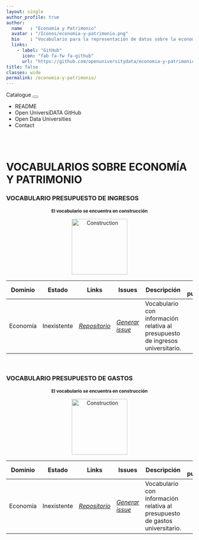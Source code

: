 ```yaml
---
layout: single
author_profile: true 
author:
  name   : "Economía y Patrimonio"
  avatar : "/Iconos/economia-y-patrimonio.png"
  bio    : "Vocabulario para la representación de datos sobre la economía y el patrimonio universitario."
  links:
    - label: "GitHub"
      icon: "fab fa-fw fa-github"
      url: "https://github.com/openuniversitydata/economia-y-patrimonio"
title: false
classes: wide
permalink: /economia-y-patrimonio/
---
```


<head>
	<style>	
	@media screen and (max-width: 760px) {
	td:nth-of-type(1):before { content: "Dominio"; }
	td:nth-of-type(2):before { content: "Estado"; }
	td:nth-of-type(3):before { content: "Links"; }	
	td:nth-of-type(4):before { content: "Issues"; }
	td:nth-of-type(5):before { content: "Descripción"; }	
	}
	</style>
  <link rel="stylesheet" href="https://maxcdn.bootstrapcdn.com/bootstrap/4.5.2/css/bootstrap.min.css">
  <script src="https://ajax.googleapis.com/ajax/libs/jquery/3.5.1/jquery.min.js"></script>
  <script src="https://cdnjs.cloudflare.com/ajax/libs/popper.js/1.16.0/umd/popper.min.js"></script>
  <script src="https://maxcdn.bootstrapcdn.com/bootstrap/4.5.2/js/bootstrap.min.js"></script>
<link rel="stylesheet" href="https://maxcdn.bootstrapcdn.com/bootstrap/4.0.0/css/bootstrap.min.css" integrity="sha384-Gn5384xqQ1aoWXA+058RXPxPg6fy4IWvTNh0E263XmFcJlSAwiGgFAW/dAiS6JXm" crossorigin="anonymous">
	
<link href="/CatalogoUniversiDATA/stylesheet.css" rel="stylesheet"/>
	
 <div class="navMenu">   
    <nav class="navbar navbar-expand-lg navbar-light bg-light">
  <a class="navbar-brand" href="https://openuniversitydata.github.io/CatalogoUniversiDATA/" style="text-decoration: none;">Catalogue</a>
  <button class="navbar-toggler" type="button" data-toggle="collapse" data-target="#navbarResponsive" aria-controls="navbarResponsive" aria-expanded="false" aria-label="Toggle navigation">
    <span class="navbar-toggler-icon"></span>
  </button>

  <div class="collapse navbar-collapse" id="navbarResponsive">
    <ul class="navbar-nav mr-auto">
      <li class="nav-item">
        <a class="nav-link" href="https://github.com/openuniversitydata/economia-y-patrimonio/blob/main/README.md" target="_blank" style="text-decoration: none;">README</a>
      </li>
      <li class="nav-item">
        <a class="nav-link" href="https://github.com/openuniversitydata/" target="_blank" style="text-decoration: none;">Open UniversiDATA GitHub</a>
      </li>
      <li class="nav-item">
        <a class="nav-link" href="https://openuniversitydata.github.io/UniversidadesAbiertas/" target="_blank" style="text-decoration: none;">Open Data Universities</a>
      </li>
      <li class="nav-item">
        <a class="nav-link" href="/CatalogoUniversiDATA/contact/" style="text-decoration: none;">Contact</a>
      </li>
    </ul>
  </div>
</nav>
<br><br>
</div>
</head>

<div id="bodyid">
  <link href="stylesheet.css" rel="stylesheet"/>
  <h1> VOCABULARIOS SOBRE ECONOMÍA Y PATRIMONIO </h1>
</div>
  
<p>

</p>

<div id="bodyid">
  <link href="stylesheet.css" rel="stylesheet"/>
  <h3> VOCABULARIO PRESUPUESTO DE INGRESOS </h3>
</div>

<p>

</p>
 
<h2 float="right" align="center" style="font-size: 0.75rem;"> El vocabulario se encuentra en construcción </h2>
<p float="right" align="center">   
<img src="/CatalogoUniversiDATA/Iconos/constrA.png" alt="Construction" width="150"/>
</p>
 
<table>
  <thead>
    <tr>
      <th>Dominio</th>
      <th>Estado</th>
      <th>Links</th>
      <th>Issues</th>
      <th>Descripción</th>
      <th>Fecha publicación</th>
      <th>Formatos</th>
      <th>Licencia</th>
      <th>Idiomas</th>
    </tr>
  </thead>
  <tbody>
    <tr>
      <td>Economía</td>
      <td>Inexistente</td>
      <td>
        <em>
          <a href="https://github.com/openuniversitydata/economia-y-patrimonio/tree/main/vocab-presupuesto-ingresos" target="_blank">Repositorio</a>
        </em>
      </td>
      <td>
        <em>
          <a href="https://github.com/openuniversitydata/economia-y-patrimonio/issues" target="_blank">Generar issue</a>
        </em>
      </td>
      <td>Vocabulario con información relativa al presupuesto de ingresos universitario.</td>
      <td></td>
      <td></td>
      <td></td>
      <td>es</td>
    </tr>
  </tbody>
</table>

<br>

<div id="bodyid">
  <link href="stylesheet.css" rel="stylesheet"/>
  <h3> VOCABULARIO PRESUPUESTO DE GASTOS </h3>
</div>

<p>

</p>
 
<h2 float="right" align="center" style="font-size: 0.75rem;"> El vocabulario se encuentra en construcción </h2>
<p float="right" align="center">   
<img src="/CatalogoUniversiDATA/Iconos/constrA.png" alt="Construction" width="150"/>
</p>
 
<table>
  <thead>
    <tr>
      <th>Dominio</th>
      <th>Estado</th>
      <th>Links</th>
      <th>Issues</th>
      <th>Descripción</th>
      <th>Fecha publicación</th>
      <th>Formatos</th>
      <th>Licencia</th>
      <th>Idiomas</th>
    </tr>
  </thead>
  <tbody>
    <tr>
      <td>Economía</td>
      <td>Inexistente</td>
      <td>
        <em>
          <a href="https://github.com/openuniversitydata/economia-y-patrimonio/tree/main/vocab-presupuesto-gastos" target="_blank">Repositorio</a>
        </em>
      </td>
      <td>
        <em>
          <a href="https://github.com/openuniversitydata/economia-y-patrimonio/issues" target="_blank">Generar issue</a>
        </em>
      </td>
      <td>Vocabulario con información relativa al presupuesto de gastos universitario.</td>
      <td></td>
      <td></td>
      <td></td>
      <td>es</td>
    </tr>
  </tbody>
</table>
